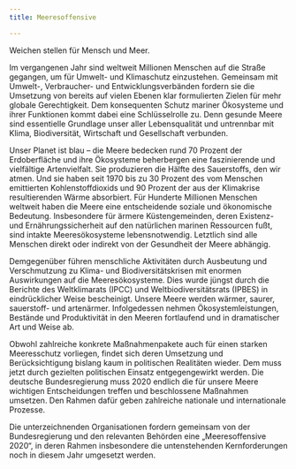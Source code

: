 ```yaml
---
title: Meeresoffensive

---
```

Weichen stellen für Mensch und Meer.

Im vergangenen Jahr sind weltweit Millionen Menschen auf die Straße gegangen, um für Umwelt- und Klimaschutz einzustehen. Gemeinsam mit Umwelt-, Verbraucher- und Entwicklungsverbänden fordern sie die Umsetzung von bereits auf vielen Ebenen klar formulierten Zielen für mehr globale Gerechtigkeit. Dem konsequenten Schutz mariner Ökosysteme und ihrer Funktionen kommt dabei eine Schlüsselrolle zu. Denn gesunde Meere sind essentielle Grundlage unser aller Lebensqualität und untrennbar mit Klima, Biodiversität, Wirtschaft und Gesellschaft verbunden.

Unser Planet ist blau – die Meere bedecken rund 70 Prozent der Erdoberfläche und ihre Ökosysteme beherbergen eine faszinierende und vielfältige Artenvielfalt. Sie produzieren die Hälfte des Sauerstoffs, den wir atmen. Und sie haben seit 1970 bis zu 30 Prozent des vom Menschen emittierten Kohlenstoffdioxids und 90 Prozent der aus der Klimakrise resultierenden Wärme absorbiert. Für Hunderte Millionen Menschen weltweit haben die Meere eine entscheidende soziale und ökonomische Bedeutung. Insbesondere für ärmere Küstengemeinden, deren Existenz- und Ernährungssicherheit auf den natürlichen marinen Ressourcen fußt, sind intakte Meeresökosysteme lebensnotwendig. Letztlich sind alle Menschen direkt oder indirekt von der Gesundheit der Meere abhängig.

Demgegenüber führen menschliche Aktivitäten durch Ausbeutung und Verschmutzung zu Klima- und Biodiversitätskrisen mit enormen Auswirkungen auf die Meeresökosysteme. Dies wurde jüngst durch die Berichte des Weltklimarats (IPCC) und Weltbiodiversitätsrats (IPBES) in eindrücklicher Weise bescheinigt. Unsere Meere werden wärmer, saurer, sauerstoff- und artenärmer. Infolgedessen nehmen Ökosystemleistungen, Bestände und Produktivität in den Meeren fortlaufend und in dramatischer Art und Weise ab.

Obwohl zahlreiche konkrete Maßnahmenpakete auch für einen starken Meeresschutz vorliegen, findet sich deren Umsetzung und Berücksichtigung bislang kaum in politischen Realitäten wieder. Dem muss jetzt durch gezielten politischen Einsatz entgegengewirkt werden. Die deutsche Bundesregierung muss 2020 endlich die für unsere Meere wichtigen Entscheidungen treffen und beschlossene Maßnahmen umsetzen. Den Rahmen dafür geben zahlreiche nationale und internationale Prozesse.

Die unterzeichnenden Organisationen fordern gemeinsam von der Bundesregierung und den relevanten Behörden eine „Meeresoffensive 2020“, in deren Rahmen insbesondere die untenstehenden Kernforderungen noch in diesem Jahr umgesetzt werden.
